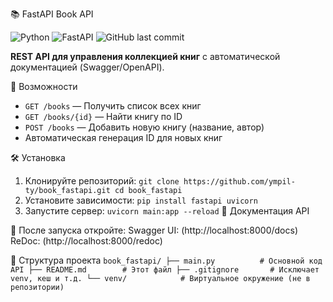 📚 FastAPI Book API

![Python](https://img.shields.io/badge/Python-3.8+-blue)
![FastAPI](https://img.shields.io/badge/FastAPI-0.68+-green)
![GitHub last commit](https://img.shields.io/github/last-commit/ympil-ty/book_fastapi)

**REST API для управления коллекцией книг** с автоматической документацией (Swagger/OpenAPI).

🌟 Возможности
- `GET /books` — Получить список всех книг
- `GET /books/{id}` — Найти книгу по ID
- `POST /books` — Добавить новую книгу (название, автор)
- Автоматическая генерация ID для новых книг

🛠 Установка
1. Клонируйте репозиторий:
`git clone https://github.com/ympil-ty/book_fastapi.git
cd book_fastapi`
2. Установите зависимости:
`pip install fastapi uvicorn`
3. Запустите сервер:
`uvicorn main:app --reload`
📖 Документация API

📖 После запуска откройте:
Swagger UI: (http://localhost:8000/docs) 
ReDoc: (http://localhost:8000/redoc) 

📂 Структура проекта
`book_fastapi/
├── main.py          # Основной код API
├── README.md        # Этот файл
├── .gitignore       # Исключает venv, кеш и т.д.
└── venv/            # Виртуальное окружение (не в репозитории)`


